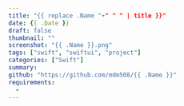 ```yaml
---
title: "{{ replace .Name "-" " " | title }}"
date: {{ .Date }}
draft: false
thumbnail: ""
screenshot: "{{ .Name }}.png"
tags: ["swift", "swiftui", "project"]
categories: ["Swift"]
summary: 
github: "https://github.com/mdm508/{{ .Name }}"
requirements:
  - 
---
```

